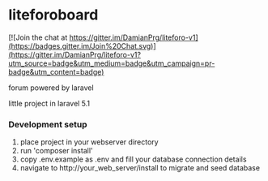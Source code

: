 # liteforoboard

[![Join the chat at https://gitter.im/DamianPrg/liteforo-v1](https://badges.gitter.im/Join%20Chat.svg)](https://gitter.im/DamianPrg/liteforo-v1?utm_source=badge&utm_medium=badge&utm_campaign=pr-badge&utm_content=badge)

forum powered by laravel

little project in laravel 5.1

### Development setup
1. place project in your webserver directory
2. run 'composer install'
3. copy .env.example as .env and fill your database connection details
4. navigate to http://your_web_server/install to migrate and seed database
